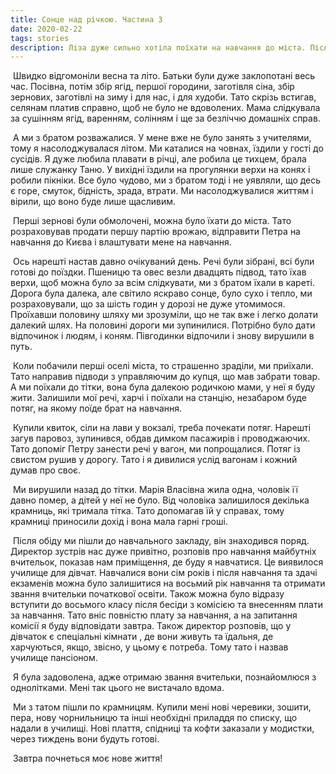 ```yaml
---
title: Сонце над річкою. Частина 3
date: 2020-02-22
tags: stories
description: Ліза дуже сильно хотіла поїхати на навчання до міста. Після збору зернових тато повіз її з братом дл міста. Брат Петро поїхав на навчання до Києва, а Лізу тато повів до училища.
---
```


​           Швидко відгомоніли весна та літо. Батьки були дуже заклопотані весь час. Посівна, потім збір ягід, першої городини, заготівля сіна, збір зернових, заготівлі на зиму і для нас, і для худоби. Тато скрізь встигав, селянам платив справно, щоб не було не вдоволених. Мама слідкувала за сушінням ягід, варенням, солінням і ще за безліччю домашніх справ.

​           А ми з братом розважалися. У мене вже не було занять з учителями, тому я насолоджувалася літом. Ми каталися на човнах, їздили у гості до сусідів. Я дуже любила плавати в річці, але робила це тихцем, брала лише служанку Таню. У вихідні їздили на прогулянки верхи на конях і робили пікніки. Все було чудово, ми з братом тоді і не уявляли, що десь є горе, смуток, бідність, зрада, втрати. Ми насолоджувалися життям і вірили, що воно буде лише щасливим.

​         Перші зернові були обмолочені, можна було їхати до міста. Тато розраховував продати першу партію врожаю, відправити Петра на навчання до Києва і влаштувати мене на навчання.

​        Ось нарешті настав давно очікуваний день. Речі були зібрані, всі були готові до поїздки. Пшеницю та овес везли двадцять підвод, тато їхав верхи, щоб можна було за всім слідкувати, ми з братом їхали в кареті. 
​         Дорога була далека, але світило яскраво сонце, було сухо і тепло, ми розраховували, що за шість годин у дорозі не дуже утомимося. Проїхавши половину шляху ми зрозуміли, що не так вже і легко долати далекий шлях. На половині дороги ми зупинилися. Потрібно було дати відпочинок і людям, і коням. Півгодинки відпочили і знову вирушили в путь.

​         Коли побачили перші оселі міста, то страшенно зраділи, ми приїхали. Тато направив підводи  з управляючим до купця, що мав забрати товар. А ми поїхали до тітки, вона була далекою родичкою мами, у неї я буду жити. Залишили мої речі, харчі і поїхали на станцію, незабаром буде потяг, на якому поїде брат на навчання.

​        Купили квиток, сіли на лави у вокзалі, треба почекати потяг. Нарешті загув паровоз, зупинився, обдав димком пасажирів і проводжаючих. Тато допоміг Петру занести речі у вагон, ми попрощалися. Потяг із свистом рушив у дорогу. Тато і я дивилися услід вагонам і кожний думав про своє.

​       Ми вирушили назад до тітки. Марія Власівна жила одна, чоловік її давно помер, а дітей у неї не було. Від чоловіка залишилося декілька крамниць, які тримала тітка. Тато допомагав їй у справах, тому крамниці приносили дохід і вона мала гарні гроші.

​        Після обіду ми пішли до навчального закладу, він знаходився поряд.
​       Директор зустрів нас дуже привітно, розповів про навчання майбутніх вчительок, показав нам приміщення, де буду я навчатися. Це виявилося училище для дівчат. Навчалися вони сім років і після навчання та здачі екзаменів можна було залишитися на восьмий рік навчання та отримати звання вчительки початкової освіти. Також можна було відразу вступити до восьмого класу після бесіди з комісією та внесенням плати за навчання. Тато вніс повністю плату за навчання, а на запитання комісії я буду відповідати завтра. Також директор розповів, що у дівчаток є спеціальні кімнати , де вони живуть та їдальня, де харчуються, якщо, звісно, у цьому є потреба. Тому тато і назвав училище пансіоном.

​       Я була задоволена, адже отримаю звання вчительки, познайомлюся з однолітками. Мені так цього не вистачало вдома.

​       Ми з татом пішли по крамницям. Купили мені нові черевики, зошити, пера, нову чорнильницю та інші необхідні приладдя по списку, що надали в училищі. Нові плаття, спідниці та кофти заказали у модистки, через тиждень вони будуть готові.

​      Завтра почнеться моє нове життя!
